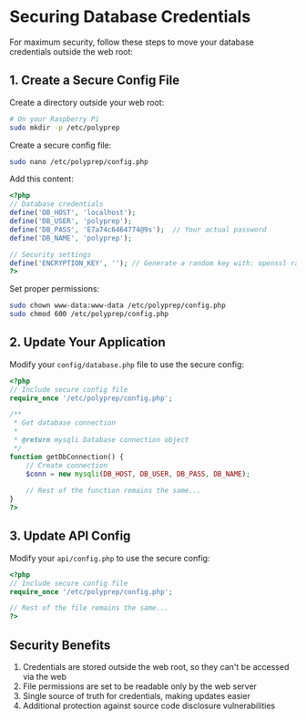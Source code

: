 # Securing Database Credentials

For maximum security, follow these steps to move your database credentials outside the web root:

## 1. Create a Secure Config File

Create a directory outside your web root:

```bash
# On your Raspberry Pi
sudo mkdir -p /etc/polyprep
```

Create a secure config file:

```bash
sudo nano /etc/polyprep/config.php
```

Add this content:

```php
<?php
// Database credentials
define('DB_HOST', 'localhost');
define('DB_USER', 'polyprep');
define('DB_PASS', 'E7a74c6464774@9s');  // Your actual password
define('DB_NAME', 'polyprep');

// Security settings
define('ENCRYPTION_KEY', ''); // Generate a random key with: openssl rand -hex 32
?>
```

Set proper permissions:

```bash
sudo chown www-data:www-data /etc/polyprep/config.php
sudo chmod 600 /etc/polyprep/config.php
```

## 2. Update Your Application

Modify your `config/database.php` file to use the secure config:

```php
<?php
// Include secure config file
require_once '/etc/polyprep/config.php';

/**
 * Get database connection
 * 
 * @return mysqli Database connection object
 */
function getDbConnection() {
    // Create connection
    $conn = new mysqli(DB_HOST, DB_USER, DB_PASS, DB_NAME);
    
    // Rest of the function remains the same...
}
?>
```

## 3. Update API Config

Modify your `api/config.php` to use the secure config:

```php
<?php
// Include secure config file
require_once '/etc/polyprep/config.php';

// Rest of the file remains the same...
?>
```

## Security Benefits

1. Credentials are stored outside the web root, so they can't be accessed via the web
2. File permissions are set to be readable only by the web server
3. Single source of truth for credentials, making updates easier
4. Additional protection against source code disclosure vulnerabilities
